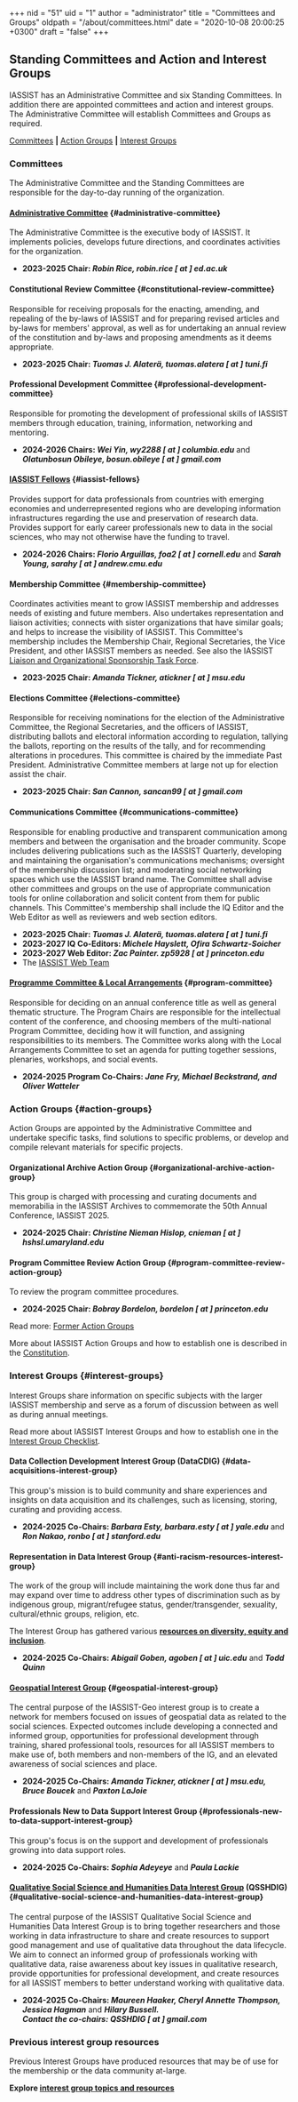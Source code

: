 +++
nid = "51"
uid = "1"
author = "administrator"
title = "Committees and Groups"
oldpath = "/about/committees.html"
date = "2020-10-08 20:00:25 +0300"
draft = "false"
+++
## Standing Committees and Action and Interest Groups

IASSIST has an Administrative Committee and six Standing Committees. In addition there are appointed committees and action and interest groups. The Administrative Committee will establish Committees and Groups as required. 
 
[Committees](#committees) **|** [Action Groups](#action-groups) **|** [Interest Groups](#interest-groups)

### Committees

The Administrative Committee and the Standing Committees are responsible for the day-to-day running of the organization.

#### [Administrative Committee](/about/officials) {#administrative-committee}
The Administrative Committee is the executive body of IASSIST. It implements policies, develops future directions, and coordinates activities for the organization.	

- **2023-2025 Chair: *Robin Rice, robin.rice [ at ] ed.ac.uk***

#### Constitutional Review Committee {#constitutional-review-committee}
Responsible for receiving proposals for the enacting, amending, and repealing of the by-laws of IASSIST and for preparing revised articles and by-laws for members' approval, as well as for undertaking an annual review of the constitution and by-laws and proposing amendments as it deems appropriate.

- **2023-2025 Chair: *Tuomas J. Alaterä, tuomas.alatera [ at ] tuni.fi***

#### Professional Development Committee {#professional-development-committee}
Responsible for promoting the development of professional skills of IASSIST members through education, training, information, networking and mentoring.

- **2024-2026 Chairs: *Wei Yin, wy2288 [ at ] columbia.edu*** and ***Olatunbosun Obileye, bosun.obileye [ at ] gmail.com***

#### [IASSIST Fellows](/about/fellows-program) {#iassist-fellows}
Provides support for data professionals from countries with emerging economies and underrepresented regions who are developing information infrastructures regarding the use and preservation of research data. Provides support for early career professionals new to data in the social sciences, who may not otherwise have the funding to travel.

- **2024-2026 Chairs: *Florio Arguillas, foa2 [ at ] cornell.edu*** and ***Sarah Young, sarahy [ at ] andrew.cmu.edu***

#### Membership Committee {#membership-committee}
Coordinates activities meant to grow IASSIST membership and addresses needs of existing and future members. Also undertakes representation and liaison activities; connects with sister organizations that have similar goals; and helps to increase the visibility of IASSIST. This Committee's membership includes the Membership Chair, Regional Secretaries, the Vice President, and other IASSIST members as needed. See also the IASSIST [Liaison and Organizational Sponsorship Task Force](/conferences/event-sponsorship).

- **2023-2025 Chair: *Amanda Tickner, atickner [ at ] msu.edu***

#### Elections Committee {#elections-committee}
Responsible for receiving nominations for the election of the Administrative Committee, the Regional Secretaries, and the officers of IASSIST, distributing ballots and electoral information according to regulation, tallying the ballots, reporting on the results of the tally, and for recommending alterations in procedures. This committee is chaired by the immediate Past President. Administrative Committee members at large not up for election assist the chair. 

- **2023-2025 Chair: *San Cannon, sancan99 [ at ] gmail.com***

#### Communications Committee {#communications-committee}
Responsible for enabling productive and transparent communication among members and between the organisation and the broader community. Scope includes delivering publications such as the IASSIST Quarterly, developing and maintaining the organisation's communications mechanisms; oversight of the membership discussion list; and moderating social networking spaces which use the IASSIST brand name. The Committee shall advise other committees and groups on the use of appropriate communication tools for online collaboration and solicit content from them for public channels. This Committee's membership shall include the IQ Editor and the Web Editor as well as reviewers and web section editors. 

- **2023-2025 Chair: *Tuomas J. Alaterä, tuomas.alatera [ at ] tuni.fi***
- **2023-2027 IQ Co-Editors: *Michele Hayslett, Ofira Schwartz-Soicher***
- **2023-2027 Web Editor: *Zac Painter. zp5928 [ at ] princeton.edu***
- The [IASSIST Web Team](/about/web-team)

#### [Programme Committee & Local Arrangements](/conferences/iassist2025/conference-committees)  {#program-committee}
Responsible for deciding on an annual conference title as well as general thematic structure. The Program Chairs are responsible for the intellectual content of the conference, and choosing members of the multi-national Program Committee, deciding how it will function, and assigning responsibilities to its members. The Committee works along with the Local Arrangements Committee to set an agenda for putting together sessions, plenaries, workshops, and social events.  

- **2024-2025 Program Co-Chairs: *Jane Fry, Michael Beckstrand, and Oliver Watteler***   


### Action Groups {#action-groups}

Action Groups are appointed by the Administrative Committee and undertake specific tasks, find solutions to specific problems, or develop and compile relevant materials for specific projects.

#### Organizational Archive Action Group {#organizational-archive-action-group}

This group is charged with processing and curating documents and memorabilia in the IASSIST Archives to commemorate the 50th Annual Conference, IASSIST 2025.

- **2024-2025 Chair: *Christine Nieman Hislop, cnieman [ at ] hshsl.umaryland.edu***

#### Program Committee Review Action Group {#program-committee-review-action-group}

To review the program committee procedures.

- **2024-2025 Chair: *Bobray Bordelon, bordelon [ at ] princeton.edu***

<!--
> Currently there are no active action groups.
-->

Read more: [Former Action Groups](/about/former-action-groups) 

More about IASSIST Action Groups and how to establish one is described in the [Constitution](/about/iassist-constitution/#article12-4). 

### Interest Groups {#interest-groups}

Interest Groups share information on specific subjects with the larger IASSIST membership and serve as a forum of discussion between as well as during annual meetings. 

Read more about IASSIST Interest Groups and how to establish one in the [Interest Group Checklist](/about/all-about-interest-groups).

#### Data Collection Development Interest Group (DataCDIG) {#data-acquisitions-interest-group}  

This group's mission is to build community and share experiences and insights on data acquisition and its challenges, such as licensing, storing, curating and providing access. 

- **2024-2025 Co-Chairs: *Barbara Esty, barbara.esty [ at ] yale.edu*** and ***Ron Nakao, ronbo [ at ] stanford.edu***

#### Representation in Data Interest Group {#anti-racism-resources-interest-group}  

The work of the group will include maintaining the work done thus far and may expand over time to address other types of discrimination such as by indigenous group, migrant/refugee status, gender/transgender, sexuality, cultural/ethnic groups, religion, etc.

The Interest Group has gathered various **[resources on diversity, equity and inclusion](/community/diversity-equity-and-inclusion-data-resources)**. 

- **2024-2025 Co-Chairs: *Abigail Goben, agoben [ at ] uic.edu*** and ***Todd Quinn***

#### [Geospatial Interest Group](/community/geospatial-interest-group) {#geospatial-interest-group}
The central purpose of the IASSIST-Geo interest group is to create a network for members focused on issues of geospatial data as related to the social sciences. Expected outcomes include developing a connected and informed group, opportunities for professional development through training, shared professional tools, resources for all IASSIST members to make use of, both members and non-members of the IG, and an elevated awareness of social sciences and place. 

- **2024-2025 Co-Chairs: *Amanda Tickner, atickner [ at ] msu.edu, Bruce Boucek*** and ***Paxton LaJoie***

#### Professionals New to Data Support Interest Group {#professionals-new-to-data-support-interest-group}

This group's focus is on the support and development of professionals growing into data support roles.  

- **2024-2025 Co-Chairs: *Sophia Adeyeye*** and ***Paula Lackie***

#### [Qualitative Social Science and Humanities Data Interest Group](/community/qualitative-social-science-and-humanities-data-interest-group) (QSSHDIG) {#qualitative-social-science-and-humanities-data-interest-group} 
<!--#### [Qualitative Social Science and Humanities Data Interest Group <i class="fas fa-external-link-alt"></i>](https://sites.google.com/uncg.edu/iassistqsshdig/home "OSSHDIG webiste") (QSSHDIG) {#qualitative-social-science-and-humanities-data-interest-group} -->
The central purpose of the IASSIST Qualitative Social Science and Humanities Data Interest Group is to bring together researchers and those working in data infrastructure to share and create resources to support good management and use of qualitative data throughout the data lifecycle. We aim to connect an informed group of professionals working with qualitative data, raise awareness about key issues in qualitative research, provide opportunities for professional development, and create resources for all IASSIST members to better understand working with qualitative data.

- **2024-2025 Co-Chairs: *Maureen Haaker, Cheryl Annette Thompson, Jessica Hagman*** and ***Hilary Bussell.<br />Contact the co-chairs: QSSHDIG [ at ] gmail.com***


### Previous interest group resources

Previous Interest Groups have produced resources that may be of use for the membership or the data community at-large. 

**Explore [	interest group topics and resources](/community/previous-interest-groups)**



